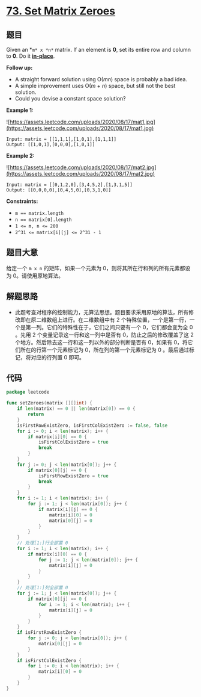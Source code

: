 # [73. Set Matrix Zeroes](https://leetcode.com/problems/set-matrix-zeroes/)


## 题目

Given an *`m* x *n*` matrix. If an element is **0**, set its entire row and column to **0**. Do it **[in-place](https://en.wikipedia.org/wiki/In-place_algorithm)**.

**Follow up:**

- A straight forward solution using O(*mn*) space is probably a bad idea.
- A simple improvement uses O(*m* + *n*) space, but still not the best solution.
- Could you devise a constant space solution?

**Example 1:**

![https://assets.leetcode.com/uploads/2020/08/17/mat1.jpg](https://assets.leetcode.com/uploads/2020/08/17/mat1.jpg)

```
Input: matrix = [[1,1,1],[1,0,1],[1,1,1]]
Output: [[1,0,1],[0,0,0],[1,0,1]]
```

**Example 2:**

![https://assets.leetcode.com/uploads/2020/08/17/mat2.jpg](https://assets.leetcode.com/uploads/2020/08/17/mat2.jpg)

```
Input: matrix = [[0,1,2,0],[3,4,5,2],[1,3,1,5]]
Output: [[0,0,0,0],[0,4,5,0],[0,3,1,0]]
```

**Constraints:**

- `m == matrix.length`
- `n == matrix[0].length`
- `1 <= m, n <= 200`
- `2^31 <= matrix[i][j] <= 2^31 - 1`

## 题目大意

给定一个 `m x n` 的矩阵，如果一个元素为 0，则将其所在行和列的所有元素都设为 0。请使用原地算法。

## 解题思路

- 此题考查对程序的控制能力，无算法思想。题目要求采用原地的算法，所有修改即在原二维数组上进行。在二维数组中有 2 个特殊位置，一个是第一行，一个是第一列。它们的特殊性在于，它们之间只要有一个 0，它们都会变为全 0 。先用 2 个变量记录这一行和这一列中是否有 0，防止之后的修改覆盖了这 2 个地方。然后除去这一行和这一列以外的部分判断是否有 0，如果有 0，将它们所在的行第一个元素标记为 0，所在列的第一个元素标记为 0 。最后通过标记，将对应的行列置 0 即可。

## 代码

```go
package leetcode

func setZeroes(matrix [][]int) {
	if len(matrix) == 0 || len(matrix[0]) == 0 {
		return
	}
	isFirstRowExistZero, isFirstColExistZero := false, false
	for i := 0; i < len(matrix); i++ {
		if matrix[i][0] == 0 {
			isFirstColExistZero = true
			break
		}
	}
	for j := 0; j < len(matrix[0]); j++ {
		if matrix[0][j] == 0 {
			isFirstRowExistZero = true
			break
		}
	}
	for i := 1; i < len(matrix); i++ {
		for j := 1; j < len(matrix[0]); j++ {
			if matrix[i][j] == 0 {
				matrix[i][0] = 0
				matrix[0][j] = 0
			}
		}
	}
	// 处理[1:]行全部置 0
	for i := 1; i < len(matrix); i++ {
		if matrix[i][0] == 0 {
			for j := 1; j < len(matrix[0]); j++ {
				matrix[i][j] = 0
			}
		}
	}
	// 处理[1:]列全部置 0
	for j := 1; j < len(matrix[0]); j++ {
		if matrix[0][j] == 0 {
			for i := 1; i < len(matrix); i++ {
				matrix[i][j] = 0
			}
		}
	}
	if isFirstRowExistZero {
		for j := 0; j < len(matrix[0]); j++ {
			matrix[0][j] = 0
		}
	}
	if isFirstColExistZero {
		for i := 0; i < len(matrix); i++ {
			matrix[i][0] = 0
		}
	}
}
```